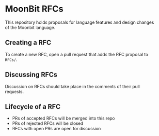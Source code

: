 # MoonBit RFCs

This repository holds proposals for language features and design changes of the Moonbit language.

## Creating a RFC
To create a new RFC, open a pull request that adds the RFC proposal to `RFCs/`.

## Discussing RFCs
Discussion on RFCs should take place in the comments of their pull requests.

## Lifecycle of a RFC
- PRs of accepted RFCs will be merged into this repo
- PRs of rejected RFCs will be closed
- RFCs with open PRs are open for discussion
